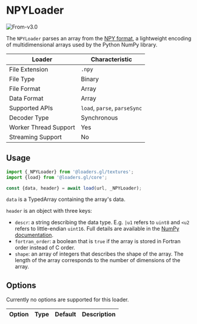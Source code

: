 # NPYLoader

<p class="badges">
  <img src="https://img.shields.io/badge/From-v3.0-blue.svg?style=flat-square" alt="From-v3.0" />
</p>

The `NPYLoader` parses an array from the [NPY format][npy-spec], a lightweight encoding of multidimensional arrays used by the Python NumPy library.

[npy-spec]: https://numpy.org/doc/stable/reference/generated/numpy.lib.format.html

| Loader                | Characteristic               |
| --------------------- | ---------------------------- |
| File Extension        | `.npy`                       |
| File Type             | Binary                       |
| File Format           | Array                        |
| Data Format           | Array                        |
| Supported APIs        | `load`, `parse`, `parseSync` |
| Decoder Type          | Synchronous                  |
| Worker Thread Support | Yes                          |
| Streaming Support     | No                           |

## Usage

```js
import {_NPYLoader} from '@loaders.gl/textures';
import {load} from '@loaders.gl/core';

const {data, header} = await load(url, _NPYLoader);
```

`data` is a TypedArray containing the array's data.

`header` is an object with three keys:

- `descr`: a string describing the data type. E.g. `|u1` refers to `uint8` and `<u2` refers to little-endian `uint16`. Full details are available in the [NumPy documentation][numpy-dtype-docs].
- `fortran_order`: a boolean that is `true` if the array is stored in Fortran order instead of C order.
- `shape`: an array of integers that describes the shape of the array. The length of the array corresponds to the number of dimensions of the array.

[numpy-dtype-docs]: https://numpy.org/doc/stable/reference/arrays.dtypes.html

## Options

Currently no options are supported for this loader.

| Option | Type | Default | Description |
| ------ | ---- | ------- | ----------- |

